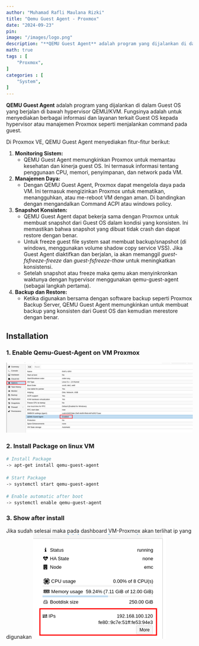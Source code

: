 ```yaml
---
author: "Muhamad Rafli Maulana Rizki"
title: "Qemu Guest Agent - Proxmox"
date: "2024-09-23"
pin: 
image: "/images/logo.png"
description: "**QEMU Guest Agent** adalah program yang dijalankan di dalam Guest OS yang berjalan di bawah hypervisor QEMU/KVM. Fungsinya adalah untuk menyediakan berbagai informasi dan layanan terkait Guest OS kepada hypervisor atau manajemen Proxmox seperti menjalankan command pada guest."
math: true
tags : [
    "Proxmox",
]
categories : [
    "System",
]
---
```


**QEMU Guest Agent** adalah program yang dijalankan di dalam Guest OS yang berjalan di bawah hypervisor QEMU/KVM. Fungsinya adalah untuk menyediakan berbagai informasi dan layanan terkait Guest OS kepada hypervisor atau manajemen Proxmox seperti menjalankan command pada guest.

Di Proxmox VE, QEMU Guest Agent menyediakan fitur-fitur berikut:

1. **Monitoring Sistem:**
    - QEMU Guest Agent memungkinkan Proxmox untuk memantau kesehatan dan kinerja guest OS. Ini termasuk informasi tentang penggunaan CPU, memori, penyimpanan, dan network pada VM.
2. **Manajemen Daya:**
    - Dengan QEMU Guest Agent, Proxmox dapat mengelola daya pada VM. Ini termasuk mengizinkan Proxmox untuk mematikan, menangguhkan, atau me-reboot VM dengan aman. Di bandingkan dengan mengandalkan Command ACPI atau windows policy.
3. **Snapshot Konsisten:**
    - QEMU Guest Agent dapat bekerja sama dengan Proxmox untuk membuat snapshot dari Guest OS dalam kondisi yang konsisten. Ini memastikan bahwa snapshot yang dibuat tidak crash dan dapat restore dengan benar.
    - Untuk freeze guest file system saat membuat backup/snapshot (di windows, menggunakan volume shadow copy service VSS). Jika Guest Agent diaktifkan dan berjalan, ia akan memanggil *guest-fsfreeze-freeze* dan *guest-fsfreeze-thaw* untuk meningkatkan konsistensi.
    - Setelah snapshot atau freeze maka qemu akan menyinkronkan waktunya dengan hypervisor menggunakan qemu-guest-agent (sebagai langkah pertama).
4. **Backup dan Restore:**
    - Ketika digunakan bersama dengan software backup seperti Proxmox Backup Server, QEMU Guest Agent memungkinkan untuk membuat backup yang konsisten dari Guest OS dan kemudian merestore dengan benar.

## Installation

### 1. Enable Qemu-Guest-Agent on VM Proxmox
   
![qemu-agent.png](./images/qemu-agent.png)
    

### 2. Install Package on linux VM

```bash
# Install Package
-> apt-get install qemu-guest-agent

# Start Package
-> systemctl start qemu-guest-agent

# Enable automatic after boot
-> systemctl enable qemu-guest-agent
```

### 3. Show after install
Jika sudah selesai maka pada dashboard VM-Proxmox akan terlihat ip yang digunakan
![qemu-agent1.png](./images/qemu-agent1.png)